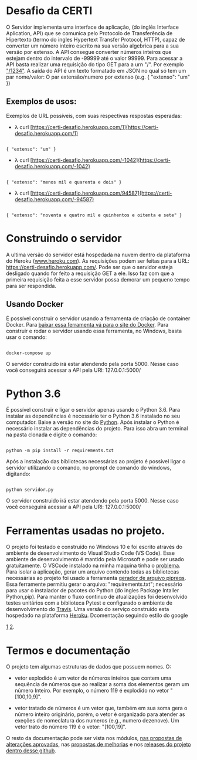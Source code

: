 # Desafio da CERTI
O Servidor implementa uma interface de aplicação, (do inglês Interface Aplication, API) que se comunica pelo Protocolo de Transferência de Hipertexto (termo do ingles Hypertext Transfer Protocol, HTTP), capaz de converter um número inteiro escrito na sua versão algebrica para a sua versão por extenso. A API consegue converter números inteiros que estejam dentro do intervalo de -99999 até o valor 99999. Para acessar a API basta realizar uma requisição do tipo GET para a urn "/". Por exemplo ["/1234"](https://certi-desafio.herokuapp.com/1234). A saída do API é um texto formatado em JSON no qual só tem um par nome/valor: O par extensão/numero por extenso (e.g. { "extenso": "um" }) 



## Exemplos de usos:

 Exemplos de URL possíveis, com suas respectivas respostas esperadas:

- λ curl [https://certi-desafio.herokuapp.com/1](https://certi-desafio.herokuapp.com/1) 

```

{ "extenso": "um" }

```

- λ curl [https://certi-desafio.herokuapp.com/-1042](https://certi-desafio.herokuapp.com/-1042)

```

{ "extenso": "menos mil e quarenta e dois" }

```

- λ curl [https://certi-desafio.herokuapp.com/94587](https://certi-desafio.herokuapp.com/-94587)

```

{ "extenso": "noventa e quatro mil e quinhentos e oitenta e sete" }

```



# Construindo o servidor



A ultima versão do servidor está hospedada na nuvem dentro da plataforma do Heroku (www.heroku.com). As requisições podem ser feitas para a URL: https://certi-desafio.herokuapp.com/. Pode ser que o servidor esteja desligado quando for feito a requisição GET a ele. Isso faz com que a primeira requisição feita a esse servidor possa demorar um pequeno tempo para ser respondida.





## Usando Docker

É possível construir o servidor usando a ferramenta de criação de container Docker. Para [baixar essa ferramenta vá para o site do Docker](https://docs.docker.com/compose/install/). Para construir e rodar o servidor usando essa ferramenta, no Windows, basta usar o comando:



```

docker-compose up

```

O servidor construido irá estar atendendo pela porta 5000. Nesse caso você conseguirá acessar a API pela URl: 127.0.0.1:5000/ 



# Python 3.6

É possível construir e ligar o servidor apenas usando o Python 3.6. Para instalar as dependências é necessário ter o Python 3.6 instalado no seu computador. Baixe a versão no site do [Python](https://www.python.org/downloads/release/python-369/). Após instalar o Python é necessário instalar as dependências do projeto. Para isso abra um terminal na pasta clonada e digite o comando:

```

python -m pip install -r requirements.txt

```

Após a instalação das bibliotecas necessárias ao projeto é possivel ligar o servidor utilizando o comando, no prompt de comando do windows, digitando:

```

python servidor.py

```

O servidor construido irá estar atendendo pela porta 5000. Nesse caso você conseguirá acessar a API pela URl: 127.0.0.1:5000/ 





# Ferramentas usadas no projeto.



O projeto foi testado e construído no Windows 10 e foi escrito através do ambiente de desenvolvimento do Visual Studio Code (VS Code). Esse ambiente de desenvolvimento é mantido pela Microsoft e pode ser usado gratuitamente. O VSCode instalado na minha maquina tinha o [problema](https://stackoverflow.com/questions/52462599/visual-studio-code-python-timeout-waiting-for-debugger-connection). Para isolar a aplicação, gerar um arquivo contendo todas as bibliotecas necessárias ao projeto foi usado a ferramenta [gerador de arquivo pipreqs](https://github.com/bndr/pipreqs). Essa ferramente permitiu gerar o arquivo: "requirements.txt"; necessário para usar o instalador de pacotes do Python (do ingles Package Intaller Python,pip). Para manter o fluxo continuo de atualizações foi desenvolvido testes unitários com a biblioteca Pytest e configurado o ambiente de desenvolvimento do [Travis](httpss://docs.travis-ci.com/user/languages/python/). Uma versão do serviço construído esta hospedado na plataforma [Heroku](www.heroku.com). Dcomentação seguindo estilo do google

[1](https://sphinxcontrib-napoleon.readthedocs.io/en/latest/example_google.html) [2](http://google.github.io/styleguide/pyguide.html).





# Termos e documentação



O projeto tem algumas estruturas de dados que possuem nomes. O:

- vetor explodido é um vetor de números inteiros que contem uma sequência de números que ao realizar a soma dos elementos geram um número Inteiro. Por exemplo, o número 119 é explodido no vetor "[100,10,9]". 



- vetor tratado de números é um vetor que, também em sua soma gera o número inteiro originário, porém, o vetor é organizado para atender as exeções de nomeclatura dos numeros (e.g., numero dezenove). Um vetor trato do número 119 é o vetor: "[100,19]".



O resto da documentação pode ser vista nos módulos, [nas propostas de alterações aprovadas](https://github.com/jmarcolan/desafio_certi/pulls?q=is%3Apr+is%3Aclosed), nas [propostas de melhorias](https://github.com/jmarcolan/desafio_certi/issues) e nos [releases do projeto dentro desse github](https://github.com/jmarcolan/desafio_certi/releases).